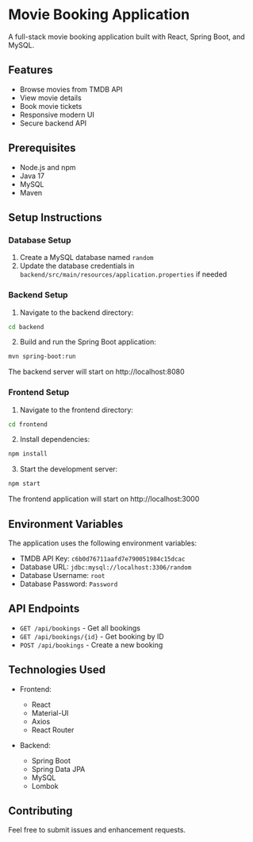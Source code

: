 # Movie Booking Application

A full-stack movie booking application built with React, Spring Boot, and MySQL.

## Features

- Browse movies from TMDB API
- View movie details
- Book movie tickets
- Responsive modern UI
- Secure backend API

## Prerequisites

- Node.js and npm
- Java 17
- MySQL
- Maven

## Setup Instructions

### Database Setup

1. Create a MySQL database named `random`
2. Update the database credentials in `backend/src/main/resources/application.properties` if needed

### Backend Setup

1. Navigate to the backend directory:
```bash
cd backend
```

2. Build and run the Spring Boot application:
```bash
mvn spring-boot:run
```

The backend server will start on http://localhost:8080

### Frontend Setup

1. Navigate to the frontend directory:
```bash
cd frontend
```

2. Install dependencies:
```bash
npm install
```

3. Start the development server:
```bash
npm start
```

The frontend application will start on http://localhost:3000

## Environment Variables

The application uses the following environment variables:

- TMDB API Key: `c6b0d76711aafd7e790051984c15dcac`
- Database URL: `jdbc:mysql://localhost:3306/random`
- Database Username: `root`
- Database Password: `Password`

## API Endpoints

- `GET /api/bookings` - Get all bookings
- `GET /api/bookings/{id}` - Get booking by ID
- `POST /api/bookings` - Create a new booking

## Technologies Used

- Frontend:
  - React
  - Material-UI
  - Axios
  - React Router

- Backend:
  - Spring Boot
  - Spring Data JPA
  - MySQL
  - Lombok

## Contributing

Feel free to submit issues and enhancement requests. 